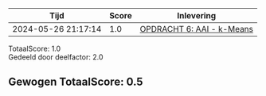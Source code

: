 
|Tijd|Score|Inlevering|
|---|---|---|
|2024-05-26 21:17:14 |1.0|<a href="https://canvas.hu.nl//courses/39753/assignments/284178/submissions/88779">OPDRACHT 6: AAI - k-Means</a>|

TotaalScore: 1.0   
Gedeeld door deelfactor: 2.0   

## Gewogen TotaalScore: 0.5


